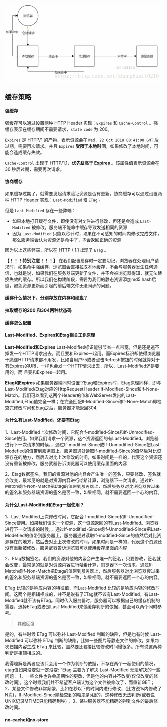![img](../_assets/image/70)

## 缓存策略

#### 强缓存

强缓存可以通过设置两种  HTTP Header 实现：`Expires` 和 `Cache-Control` 。强缓存表示在缓存期间不需要请求，`state code` 为 200。

`Expires` 是 HTTP/1 的产物，表示资源会在  `Wed, 22 Oct 2018 08:41:00 GMT`  后过期，需要再次请求。并且 `Expires` **受限于本地时间**，如果修改了本地时间，可能会造成缓存失效。

`Cache-Control` 出现于 HTTP/1.1，**优先级高于 Expires** 。该属性值表示资源会在 30 秒后过期，需要再次请求。

#### 协商缓存

如果缓存过期了，就需要发起请求验证资源是否有更新。协商缓存可以通过设置两种  HTTP Header 实现：`Last-Modified` 和 `ETag` 。

但是 `Last-Modified` 存在一些弊端：

- 如果本地打开缓存文件，即使没有对文件进行修改，但还是会造成 `Last-Modified` 被修改，服务端不能命中缓存导致发送相同的资源
- 因为 `Last-Modified` 只能以秒计时，如果在不可感知的时间内修改完成文件，那么服务端会认为资源还是命中了，不会返回正确的资源

因为以上这些弊端，所以在 HTTP / 1.1 出现了 `ETag` 。



**【！！！特别注意！！！】** 在我们配置缓存时一定要切记，浏览器在处理用户请求时，如果命中强缓存，浏览器会直接拉取本地缓存，不会与服务器发生任何通信，也就是说，如果我们在服务器端更新了文件，并不会被浏览器得知，就无法替换失效的缓存。所以我们在构建阶段，需要为我们的静态资源添加md5 hash后缀，避免资源更新而引起的前后端文件无法同步的问题。



#### 缓存什么情况下，分别存放在内存和硬盘？

#### 拉取缓存的200 和304两种状态码

#### 缓存怎么配置

#### Last-Modified、Expires和Etag相关工作原理

**Last-Modified和Expires**
Last-Modified标识能够节省一点带宽，但是还是逃不掉发一个HTTP请求出去，而且要和Expires一起用。而Expires标识却使得浏览器干脆连HTTP请求都不用发，比如当用户F5或者点击Refresh按钮的时候就算对于有Expires的URI，一样也会发一个HTTP请求出去，所以，Last-Modified还是要用的，而 且要和Expires一起用。

**Etag和Expires**
如果服务器端同时设置了Etag和Expires时，Etag原理同样，即与Last-Modified/Etag对应的HttpRequest Header:If-Modified-Since和If-None-Match。我们可以看到这两个Header的值和WebServer发出的Last-Modified,Etag值完全一样；在完全匹配If-Modified-Since和If-None-Match即检查完修改时间和Etag之后，服务器才能返回304.

#### 为什么有Last-Modified，还要有Etag

1、Last-Modified上次修改时间，它配合If-modified-Since和If-Unmodified-Since使用。如果我们请求一个资源，这个资源返回的有Last-Modified。浏览器进行下一次请求的时候，，通过If-modified-Since或If-Unmodified-Since把Last-Modefied的值带到服务器上，服务器通过读取If-modified-Since的值然后对比资源存在的地方，然后去对比上次修改的时间，如果时间是一样的，代表这个资源还没有重新被修改，服务武器告诉浏览器可以使用缓存里面的内容

2、Etag数据签名，我们的资源对他的内容会产生唯一的签名，只要修改，签名就会改变，最常见的就是对资源内容进行哈希计算，浏览器下一次请求，通过If-Match或If-Non-Match把Etag的值带到服务器上，然后服务器对比浏览器传过来的签名和服务器端资源的签名是否一致，如果相同，就不需要返回一个心的内容。

#### 为什么Last-Modified和Etag一起使用？

1、Last-Modified上次修改时间，它配合If-modified-Since和If-Unmodified-Since使用。如果我们请求一个资源，这个资源返回的有Last-Modified。浏览器进行下一次请求的时候，，通过If-modified-Since或If-Unmodified-Since把Last-Modefied的值带到服务器上，服务器通过读取If-modified-Since的值然后对比资源存在的地方，然后去对比上次修改的时间，如果时间是一样的，代表这个资源还没有重新被修改，服务武器告诉浏览器可以使用缓存里面的内容

2、Etag数据签名，我们的资源对他的内容会产生唯一的签名，只要修改，签名就会改变，最常见的就是对资源内容进行哈希计算，浏览器下一次请求，通过If-Match或If-Non-Match把Etag的值带到服务器上，然后服务器对比浏览器传过来的签名和服务器端资源的签名是否一致，如果相同，就不需要返回一个心的内容。



ETag 比较的是响应内容的特征值，而Last-Modified 比较的是响应内容的修改时间。这两个是相辅相成的，并不是说有了ETag就不该有Last-Modified，有Last-Modified就不该有ETag。同时传入服务器时，服务器可以根据自己的缓存机制的需要，选择ETag或者是Last-Modified来做缓存判断的依据，甚至可以两个同时参考。

> 其他回复

是的，有些时候 ETag 可以弥补 Last-Modified 判断的缺陷，但是也有时候 Last-Modified 可以弥补 ETag 判断的缺陷，比如一些图片等静态文件的修改，如果每次扫描内容生成 ETag 来比较，显然要比直接比较修改时间慢很多。所有说这两种判断是相辅相成的。

 

我得理解是两者应该只会用一个作为判断的依据，不存在两个一起使用的情况，etag值如果没变就一定没变:
“Etag 主要为了解决 Last-Modified 无法解决的一些问题：
1、一些文件也许会周期性的更改，但是他的内容并不改变(仅仅改变的修改时间)，这个时候我们并不希望客户端认为这个文件被修改了，而重新GET；
2、某些文件修改非常频繁，比如在秒以下的时间内进行修改，(比方说1s内修改了N次)，If-Modified-Since能检查到的粒度是s级的，这种修改无法判断(或者说UNIX记录MTIME只能精确到秒)；
3、某些服务器不能精确的得到文件的最后修改时间。



#### no-cache和no-store



